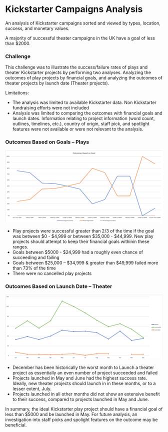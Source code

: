 # Kickstarter Campaigns Analysis
An analysis of Kickstarter campaigns sorted and viewed by types, location, success, and monetary values.

A majority of successful theater campaigns in the UK have a goal of less than $2000.

### Challenge
This challenge was to illustrate the success/failure rates of plays and theater Kickstarter projects by performing two analyses. Analyzing the outcomes of play projects by financial goals, and analyzing the outcomes of theater projects by launch date (Theater projects).

Limitations: 
- The analysis was limited to available Kickstarter data. Non Kickstarter fundraising efforts were not included
- Analysis was limited to comparing the outcomes with financial goals and launch dates. Information relating to project information (word count, outlines, timelines, etc.), country of origin, staff pick, and spotlight features were not available or were not relevant to the analysis.

### Outcomes Based on Goals – Plays
![Goals Chart](Outcome_Goals_Chart.png)

- Play projects were successful greater than 2/3 of the time if the goal was between $0 - $4,999 or between $35,000 - $44,999. New play projects should attempt to keep their financial goals withinin these ranges.
- Goals between $5000 - $24,999 had a roughly even chance of succeeding and failing
- Goals between $25,000 – $34,999 & greater than $49,999 failed more than 73% of the time
- There were no cancelled play projects

### Outcomes Based on Launch Date – Theater
![Launch Date Chart](Outcome_LaunchDate_Chart.png)

- December has been historically the worst month to Launch a theater project as essentially an even number of project succeeded and failed
- Projects launched in May and June had the highest success rate. Ideally, new theater projects should launch in in these months, or to a lesser extent, July.
- Projects launched in all other months did not show an extensive benefit to their success, compared to projects launched in May and June.

In summary, the ideal Kickstarter play project should have a financial goal of less than $5000 and be launched in May. For future analysis, an investigation into staff picks and spolight features on the outcome may be beneficial.
